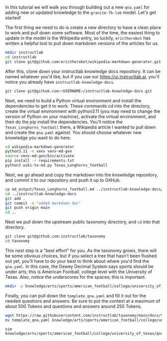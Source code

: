 In this tutorial we will walk you through building out a new `qna.yaml` for adding new or updated knowledge to the `granite-7b-lab` model. Let's get started!

The first thing we need to do is create a new directory to have a clean place to work and pull down some software. Most of the time, the easiest thing to update in the model is the Wikipedia entry, so luckily, `erictherobot` has written a helpful tool to pull down markdown versions of the articles for us.

```bash
mkdir instructlab
cd instructlab
git clone git@github.com:erictherobot/wikipedia-markdown-generator.git
```

After this, clone down your instructlab knowledge docs repository. It can be named whatever you'd like, but if you use our https://ui.instructlab.ai, you'll notice you already have `instructlab-knowledge-docs`.

```bash
git clone git@github.com:<USERNAME>/instructlab-knowledge-docs.git
```

Next, we need to build a Python virtual environment and install the dependencies to get it to work. These commands cd into the directory, create the virtual environment with python3.11 (you may need to change the version of Python on your machine), activate the virtual environment, and then do the pip install the dependencies.
You'll notice the `Texas_Longhorns_football` there, a Wikipedia article I wanted to pull down and create the `qna.yaml` against. You should choose whatever new knowledge you want to do here.

```bash
cd wikipedia-markdown-generator
python3.11 -m venv venv-md-gen
source venv-md-gen/bin/activate
pip install -r requirements.txt
python3 wiki-to-md.py Texas_Longhorns_football
```

Next, we go ahead and copy the markdown into the knowledge repository, and commit it to our repository and push it up to GitHub.

```bash
cp md_output/Texas_Longhorns_football.md ../instructlab-knowledge-docs/
cd ../instructlab-knowledge-docs
git add .
git commit -m "added markdown doc"
git push origin main
cd ..
```

Next we pull down the upstream public taxonomy directory, and `cd` into that directory.

```bash
git clone git@github.com:instructlab/taxonomy
cd taxonomy
```

This next step is a "best effort" for you. As the taxonomy grows, there will be some obvious choices, but if you select a tree that hasn't been flushed out yet, you'll have to do your best to think about where you'd find the `qna.yaml`. In this case, the Dewey Decimal System says sports should be under arts; this is American Football, college level with the University of Texas. Also, notice the underscores for the spaces; this is important.

```bash
mkdir -p knowledge/arts/sports/american_football/college/university_of_texas/
```

Finally, you can pull down the `template_qna.yaml` and fill it out for the needed questions and answers. Be sure to put the context at a maximum of about 500 Tokens and questions and answers around 250 Tokens.

```bash
wget https://raw.githubusercontent.com/instructlab/taxonomy/main/docs/template_qna.yaml
mv template_qna.yaml knowledge/arts/sports/american_football/college/university_of_texas/qna.yaml
```

```
vim knowledge/arts/sports/american_football/college/university_of_texas/qna.yaml
```


